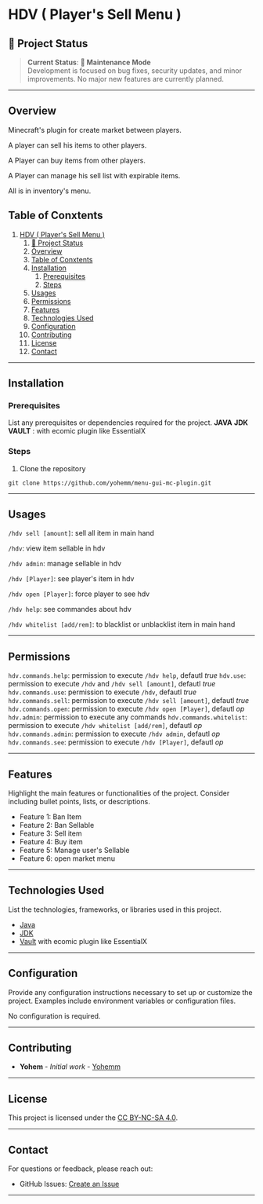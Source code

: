 
# HDV ( Player's Sell Menu )

<!-- ![Project Banner](path/to/banner/image)  -->
## 🌟 Project Status

> **Current Status**: **:large_blue_circle: Maintenance Mode**  
> Development is focused on bug fixes, security updates, and minor improvements. No major new features are currently planned.

---

## Overview

Minecraft's plugin for create market between players.

A player can sell his items to other players.

A Player can buy items from other players.

A Player can manage his sell list with expirable items.

All is in inventory's menu.
## Table of Conxtents
1. [HDV ( Player's Sell Menu )](#hdv--players-sell-menu-)
   1. [🌟 Project Status](#-project-status)
   2. [Overview](#overview)
   3. [Table of Conxtents](#table-of-conxtents)
   4. [Installation](#installation)
      1. [Prerequisites](#prerequisites)
      2. [Steps](#steps)
   5. [Usages](#usages)
   6. [Permissions](#permissions)
   7. [Features](#features)
   8. [Technologies Used](#technologies-used)
   9. [Configuration](#configuration)
   10. [Contributing](#contributing)
   11. [License](#license)
   12. [Contact](#contact)

---

## Installation
### Prerequisites
List any prerequisites or dependencies required for the project.
**JAVA**
**JDK**
**VAULT** : with ecomic plugin like EssentialX

### Steps


1. Clone the repository
```git
git clone https://github.com/yohemm/menu-gui-mc-plugin.git
```

---

## Usages


`/hdv sell [amount]`: sell all item in main hand

`/hdv`: view item sellable in hdv

`/hdv admin`: manage sellable in hdv

`/hdv [Player]`: see player's item in hdv

`/hdv open [Player]`: force player to see hdv

`/hdv help`: see commandes about hdv

`/hdv whitelist [add/rem]`: to blacklist or unblacklist item in main hand 

---

## Permissions

`hdv.commands.help`: permission to execute `/hdv help`, defautl _true_
`hdv.use`: permission to execute `/hdv` and `/hdv sell [amount]`, defautl _true_
`hdv.commands.use`: permission to execute `/hdv`, defautl _true_
`hdv.commands.sell`:  permission to execute `/hdv sell [amount]`, defautl _true_
`hdv.commands.open`: permission to execute `/hdv open [Player]`, defautl _op_
`hdv.admin`: permission to execute any commands
`hdv.commands.whitelist`: permission to execute `/hdv whitelist [add/rem]`, defautl _op_
`hdv.commands.admin`: permission to execute `/hdv admin`, defautl _op_
`hdv.commands.see`: permission to execute `/hdv [Player]`, defautl _op_

---

## Features
Highlight the main features or functionalities of the project. Consider including bullet points, lists, or descriptions.
- Feature 1: Ban Item
- Feature 2: Ban Sellable
- Feature 3: Sell item
- Feature 4: Buy item
- Feature 5: Manage user's Sellable
- Feature 6: open market menu

---

## Technologies Used
List the technologies, frameworks, or libraries used in this project.
- [Java](https://www.java.com/fr/)
- [JDK](https://www.oracle.com/fr/java/technologies/downloads/)
- [Vault](https://www.spigotmc.org/resources/vault.34315/) with ecomic plugin like EssentialX
---

## Configuration
Provide any configuration instructions necessary to set up or customize the project. Examples include environment variables or configuration files.

No configuration is required.


---

## Contributing
* **Yohem** - *Initial work* - [Yohemm](https://github.com/yohemm)

---

## License
This project is licensed under the [CC BY-NC-SA 4.0](https://creativecommons.org/licenses/by-nc-sa/4.0/).

---

## Contact
For questions or feedback, please reach out:
- GitHub Issues: [Create an Issue](https://github.com/yohemm/menu-gui-mc-plugin/issues)

---

